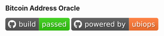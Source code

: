 ## Bitcoin Address Oracle
[![Build Status](https://raw.githubusercontent.com/n1rna/bitcoin-address-oracle/master/www/assets/build_passed.svg)]()
[![Powered by UbiOps](https://raw.githubusercontent.com/n1rna/bitcoin-address-oracle/master/www/assets/powered_by_ubiops.svg)](https://ubiops.com)
